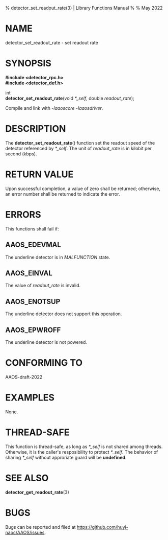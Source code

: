 % detector\_set\_readout\_rate(3) | Library Functions Manual
%
% May 2022

NAME
====

detector\_set\_readout\_rate - set readout  rate

SYNOPSIS
========

**#include <detector_rpc.h>**  
**#include <detector_def.h>**

int  
**detector_set_readout_rate**(void *\*\_self*, double *readout_rate*);

Compile and link with *-laaoscore* *-laaosdriver*.

DESCRIPTION
===========

The **detector_set_readout_rate**() function set the readout speed of the detector referenced by *\*\_self*. The unit of *readout_rate* is in kilobit per second (kbps).


RETURN VALUE
============

Upon successful completion, a value of zero shall be returned; otherwise, an error number shall be returned to indicate the error.

ERRORS
======

This functions shall fail if:

AAOS\_EDEVMAL
------------

The underline detector is in *MALFUNCTION* state.

AAOS\_EINVAL
------------

The value of *readout\_rate* is invalid. 

AAOS\_ENOTSUP
------------

The underline detector does not support this operation.

AAOS\_EPWROFF
------------

The underline detector is not powered.

CONFORMING TO
=============

AAOS-draft-2022

EXAMPLES
========

None.

THREAD-SAFE
===========

This function is thread-safe, as long as *\*\_self* is not shared among threads. Otherwise, it is the caller's resposibility to protect *\*\_self*. The behavior of sharing *\*\_self* without approriate guard will be **undefined**.

SEE ALSO
========

**detector_get_readout_rate**(3)

BUGS
====

Bugs can be reported and filed at https://github.com/huyi-naoc/AAOS/issues.

